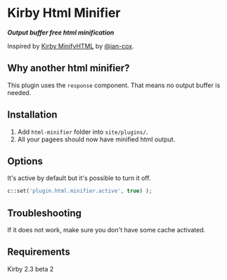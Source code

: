 # Kirby Html Minifier

***Output buffer free html minification***

Inspired by [Kirby MinifyHTML](https://github.com/ian-cox/Kirby-MinifyHTML) by [@ian-cox](https://github.com/ian-cox).

## Why another html minifier?

This plugin uses the `response` component. That means no output buffer is needed.

## Installation

1. Add `html-minifier` folder into `site/plugins/`.
1. All your pagees should now have minified html output.

## Options

It's active by default but it's possible to turn it off.

```php
c::set('plugin.html.minifier.active', true) );
```
 
## Troubleshooting

If it does not work, make sure you don't have some cache activated. 

## Requirements

Kirby 2.3 beta 2